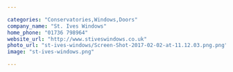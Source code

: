 ```yaml
---

categories: "Conservatories,Windows,Doors"
company_name: "St. Ives Windows"
home_phone: "01736 798964"
website_url: "http://www.stiveswindows.co.uk"
photo_url: "st-ives-windows/Screen-Shot-2017-02-02-at-11.12.03.png.png"
image: "st-ives-windows.png"

---
```

